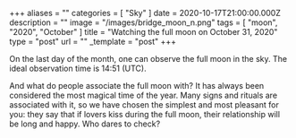+++
aliases = ""
categories = [ "Sky" ]
date = 2020-10-17T21:00:00.000Z
description = ""
image = "/images/bridge_moon_n.png"
tags = [ "moon", "2020", "October" ]
title = "Watching the full moon on October 31, 2020"
type = "post"
url = ""
_template = "post"
+++

On the last day of the month, one can observe the full moon in the sky. The ideal observation time is 14:51 (UTC).

And what do people associate the full moon with? It has always been considered the most magical time of the year. Many signs and rituals are associated with it, so we have chosen the simplest and most pleasant for you: they say that if lovers kiss during the full moon, their relationship will be long and happy. Who dares to check?
